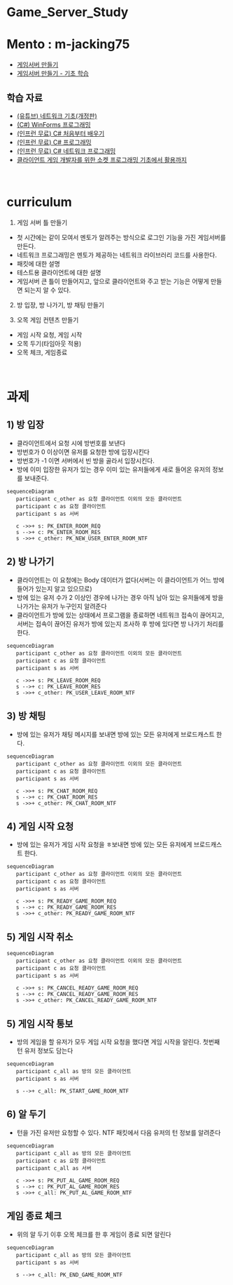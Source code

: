 # Game_Server_Study

# Mento : m-jacking75
- [게임서버 만들기](https://docs.google.com/presentation/d/14_gxv8RbwDW_zVhq7kk-FJ62_floC9kZx9E6OWt4mWU/edit?usp=sharing )    
- [게임서버 만들기 - 기초 학습](https://docs.google.com/presentation/d/1qT7rgZeZARd_-wBgCAQrUb6aT_evHjuEAxexhWOIYcU/edit?usp=sharing )  
  
  
## 학습 자료 
- [(유튜브) 네트워크 기초(개정판)](https://www.youtube.com/playlist?app=desktop&list=PL0d8NnikouEWcF1jJueLdjRIC4HsUlULi)    
- [(C#) WinForms 프로그래밍](http://www.csharpstudy.com/WinForms/WinForms-Intro.aspx )  
- [(인프런 무료) C# 처음부터 배우기](https://inf.run/zQzN )
- [(인프런 무료) C# 프로그래밍](https://inf.run/VLuv )  
- [(인프런 무료) C# 네트워크 프로그래밍](https://inf.run/TrPZ )  
- [클라이언트 게임 개발자를 위한 소켓 프로그래밍 기초에서 활용까지](https://youtu.be/hcM_PReblyg )

    
  
<br>  
  
    
# curriculum

1. 게임 서버 틀 만들기
  - 첫 시간에는 같이 모여서 멘토가 알려주는 방식으로 로그인 기능을 가진 게임서버를 만든다.
  - 네트워크 프로그래밍은 멘토가 제공하는 네트워크 라이브러리 코드를 사용한다.
  - 패킷에 대한 설명
  - 테스트용 클라이언트에 대한 설명
  - 게임서버 큰 틀이 만들어지고, 앞으로 클라이언트와 주고 받는 기능은 어떻게 만들면 되는지 알 수 있다.
2. 방 입장, 방 나가기, 방 채팅 만들기

3. 오목 게임 컨텐츠 만들기
  - 게임 시작 요청, 게임 시작
  - 오목 두기(타임아웃 적용)
  - 오목 체크, 게임종료
  
<br>    
    
# 과제 
  
## 1) 방 입장
- 클라이언트에서 요청 시에 방번호를 보낸다
- 방번호가 0 이상이면 유저를 요청한 방에 입장시킨다
- 방번호가 -1 이면 서버에서 빈 방을 골라서 입장시킨다.
- 방에 이미 입장한 유저가 있는 경우 이미 있는 유저들에게 새로 들어온 유저의 정보를 보내준다.  
  
```mermaid
sequenceDiagram
   participant c_other as 요청 클라이언트 이외의 모든 클라이언트
   participant c as 요청 클라이언트    
   participant s as 서버
  
   c ->>+ s: PK_ENTER_ROOM_REQ
   s -->+ c: PK_ENTER_ROOM_RES
   s ->>+ c_other: PK_NEW_USER_ENTER_ROOM_NTF
```   
    
    
## 2) 방 나가기 
- 클라이언트는 이 요청에는 Body 데이터가 없다(서버는 이 클라이언트가 어느 방에 들어가 있는지 알고 있으므로)
- 방에 있는 유저 수가 2 이상인 경우에 나가는 경우 아직 남아 있는 유저들에게 방을 나가가는 유저가 누구인지 알려준다
- 클라이언트가 방에 있는 상태에서 프로그램을 종료하면 네트워크 접속이 끊어지고, 서버는 접속이 끊어진 유저가 방에 있는지 조사하 후 방에 있다면 방 나가기 처리를 한다.  
  
```mermaid
sequenceDiagram
   participant c_other as 요청 클라이언트 이외의 모든 클라이언트
   participant c as 요청 클라이언트    
   participant s as 서버
  
   c ->>+ s: PK_LEAVE_ROOM_REQ
   s -->+ c: PK_LEAVE_ROOM_RES
   s ->>+ c_other: PK_USER_LEAVE_ROOM_NTF
```   
    
	
## 3) 방 채팅
- 방에 있는 유저가 채팅 메시지를 보내면 방에 있는 모든 유저에게 브로드캐스트 한다.
   
```mermaid
sequenceDiagram
   participant c_other as 요청 클라이언트 이외의 모든 클라이언트
   participant c as 요청 클라이언트    
   participant s as 서버
  
   c ->>+ s: PK_CHAT_ROOM_REQ
   s -->+ c: PK_CHAT_ROOM_RES
   s ->>+ c_other: PK_CHAT_ROOM_NTF
```  
  
    
## 4) 게임 시작 요청
- 방에 있는 유저가 게임 시작 요청을 ㅎ보내면 방에 있는 모든 유저에게 브로드캐스트 한다.  
  
```mermaid
sequenceDiagram
   participant c_other as 요청 클라이언트 이외의 모든 클라이언트
   participant c as 요청 클라이언트    
   participant s as 서버
  
   c ->>+ s: PK_READY_GAME_ROOM_REQ
   s -->+ c: PK_READY_GAME_ROOM_RES
   s ->>+ c_other: PK_READY_GAME_ROOM_NTF
```    
   
## 5) 게임 시작 취소

```mermaid
sequenceDiagram
   participant c_other as 요청 클라이언트 이외의 모든 클라이언트
   participant c as 요청 클라이언트    
   participant s as 서버
  
   c ->>+ s: PK_CANCEL_READY_GAME_ROOM_REQ
   s -->+ c: PK_CANCEL_READY_GAME_ROOM_RES
   s ->>+ c_other: PK_CANCEL_READY_GAME_ROOM_NTF
```    
  

## 5) 게임 시작 통보
- 방의 게임을 할 유저가 모두 게임 시작 요청을 했다면 게임 시작을 알린다. 첫번째 턴 유저 정보도 담는다  
  
```mermaid
sequenceDiagram
   participant c_all as 방의 모든 클라이언트    
   participant s as 서버
  
   s -->+ c_all: PK_START_GAME_ROOM_NTF   
```      
  
## 6) 알 두기 
- 턴을 가진 유저만 요청할 수 있다. NTF 패킷에서 다음 유저의 턴 정보를 알려준다   
  
```mermaid
sequenceDiagram
   participant c_all as 방의 모든 클라이언트
   participant c as 요청 클라이언트    
   participant c_all as 서버
  
   c ->>+ s: PK_PUT_AL_GAME_ROOM_REQ
   s -->+ c: PK_PUT_AL_GAME_ROOM_RES
   s ->>+ c_all: PK_PUT_AL_GAME_ROOM_NTF
```    
  
## 게임 종료 체크    
- 위의 알 두기 이후 오목 체크를 한 후 게임이 종료 되면 알린다   

```mermaid
sequenceDiagram
   participant c_all as 방의 모든 클라이언트    
   participant s as 서버
  
   s -->+ c_all: PK_END_GAME_ROOM_NTF   
```        
  
  
  
  
